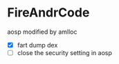 # FireAndrCode
aosp modified by amlloc
- [x] fart dump dex
- [ ] close the security setting in aosp 